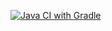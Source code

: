 [![Java CI with Gradle](https://github.com/Marpolle/Patterns/actions/workflows/gradle.yml/badge.svg)](https://github.com/Marpolle/Patterns/actions/workflows/gradle.yml)
